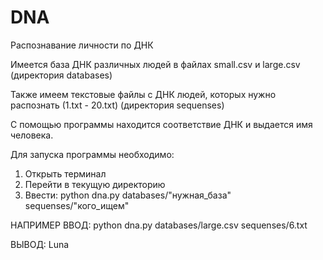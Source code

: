 # DNA

Распознавание личности по ДНК

Имеется база ДНК различных людей в файлах small.csv и large.csv (директория databases)

Также имеем текстовые файлы с ДНК людей, которых нужно распознать (1.txt - 20.txt) (директория sequenses)

С помощью программы находится соответствие ДНК и выдается имя человека.


Для запуска программы необходимо:
1. Открыть терминал
2. Перейти в текущую директорию
3. Ввести: python dna.py databases/"нужная_база" sequenses/"кого_ищем"

НАПРИМЕР ВВОД: python dna.py databases/large.csv sequenses/6.txt

ВЫВОД: Luna
